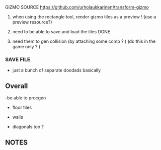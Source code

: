  
    

GIZMO SOURCE 
https://github.com/urholaukkarinen/transform-gizmo


1. when using the rectangle tool,  render gizmo tiles as a preview ! (use a preview resource?)

  
5. need to be able to save and load the tiles     DONE  
6. need them to gen collision (by attaching some comp ? ) (do this in the game only ? )

 





### SAVE FILE  
- just a bunch of separate doodads basically 


## Overall 

-be able to procgen

- floor tiles

- walls 

- diagonals too ?



## NOTES 
 


